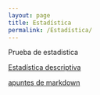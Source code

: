 ```yaml
---
layout: page
title: Estadística
permalink: /Estadística/
---
```


Prueba de estadistica

[Estadística descriptiva](/posts/2023-06-05-estadistica-desciptiva.markdown)

[apuntes de markdown](/posts/2023-06-04-apuntes-markdown.markdown)